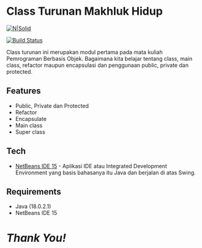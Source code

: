 # Class Turunan Makhluk Hidup

[![N|Solid](https://cldup.com/dTxpPi9lDf.thumb.png)](https://nodesource.com/products/nsolid)

[![Build Status](https://travis-ci.org/joemccann/dillinger.svg?branch=master)](https://travis-ci.org/joemccann/dillinger)

Class turunan ini merupakan modul pertama pada mata kuliah Pemrograman Berbasis Objek. Bagaimana kita belajar tentang class, main class, refactor maupun encapsulasi dan penggunaan public, private dan protected.


## Features

- Public, Private dan Protected
- Refactor
- Encapsulate
- Main class
- Super class

## Tech

- [NetBeans IDE 15](https://netbeans.apache.org/front/main/download/nb15/) - Aplikasi IDE atau Integrated Development Environment yang basis bahasanya itu Java dan berjalan di atas Swing.


## Requirements
- Java (18.0.2.1)
- NetBeans IDE 15

# _Thank You!_ 